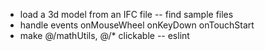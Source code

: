 - load a 3d model from an IFC file -- find sample files
- handle events onMouseWheel onKeyDown onTouchStart
- make @/mathUtils, @/* clickable -- eslint
